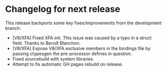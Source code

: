 <!-- SPDX-FileCopyrightText: 2023 geisserml <geisserml@gmail.com> -->
<!-- SPDX-License-Identifier: CC-BY-4.0 -->

<!-- List character: dash (-) -->

# Changelog for next release

This release backports some key fixes/improvements from the development branch:
- [V8/XFA] Fixed XFA init. This issue was caused by a typo in a struct field. Thanks to Benoît Blanchon.
- [V8/XFA] Expose V8/XFA exclusive members in the bindings file by passing ctypesgen the pre-processor defines in question.
- Fixed sourcebuild with system libraries.
- Attempt to fix automatic GH pages rebuild on release.
